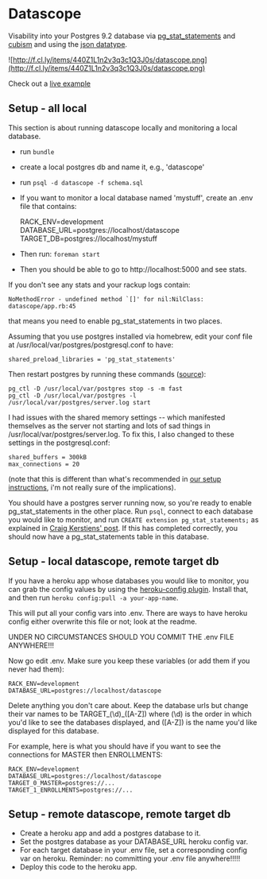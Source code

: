 # Datascope
Visability into your Postgres 9.2 database via [pg_stat_statements](http://www.postgresql.org/docs/9.2/static/pgstatstatements.html) and [cubism](http://square.github.com/cubism/) and using the [json datatype](http://wiki.postgresql.org/wiki/What's_new_in_PostgreSQL_9.2#JSON_datatype).

![http://f.cl.ly/items/440Z1L1n2v3q3c1Q3J0s/datascope.png](http://f.cl.ly/items/440Z1L1n2v3q3c1Q3J0s/datascope.png)

Check out a [live example](https://datascope.herokuapp.com)

## Setup - all local

This section is about running datascope locally and monitoring a local database.

* run `bundle`
* create a local postgres db and name it, e.g., 'datascope'
* run `psql -d datascope -f schema.sql`
* If you want to monitor a local database named 'mystuff', create an .env file that contains:

    RACK_ENV=development
    DATABASE_URL=postgres://localhost/datascope
    TARGET_DB=postgres://localhost/mystuff

* Then run: `foreman start`
* Then you should be able to go to http://localhost:5000 and see stats.

If you don't see any stats and your rackup logs contain:

    NoMethodError - undefined method `[]' for nil:NilClass: datascope/app.rb:45

that means you need to enable pg_stat_statements in two places.

Assuming that you use postgres installed via homebrew, edit your conf file at /usr/local/var/postgres/postgresql.conf to have:

    shared_preload_libraries = 'pg_stat_statements'


Then restart postgres by running these commands ([source](http://soff.es/running-rails-local-development-with-nginx-postgres-and-passenger-with-homebrew)):

    pg_ctl -D /usr/local/var/postgres stop -s -m fast
    pg_ctl -D /usr/local/var/postgres -l /usr/local/var/postgres/server.log start


I had issues with the shared memory settings -- which manifested themselves as the server not starting and lots of sad things in /usr/local/var/postgres/server.log. To fix this, I also changed to these settings in the postgresql.conf:

    shared_buffers = 300kB
    max_connections = 20

(note that this is different than what's recommended in [our setup instructions](https://github.com/thinkthroughmath/apangea/wiki/Mac-Setup), i'm not really sure of the implications).

You should have a postgres server running now, so you're ready to enable pg_stat_statements in the other place. Run `psql`, connect to each database you would like to monitor, and run `CREATE extension pg_stat_statements;` as explained in [Craig Kerstiens' post](http://www.craigkerstiens.com/2013/01/10/more-on-postgres-performance/). If this has completed correctly, you should now have a pg_stat_statements table in this database.

## Setup - local datascope, remote target db

If you have a heroku app whose databases you would like to monitor, you can grab the config values by using the [heroku-config plugin](https://github.com/ddollar/heroku-config). Install that, and then run `heroku config:pull -a your-app-name`.

This will put all your config vars into .env. There are ways to have heroku config either overwrite this file or not; look at the readme.

UNDER NO CIRCUMSTANCES SHOULD YOU COMMIT THE .env FILE ANYWHERE!!!

Now go edit .env. Make sure you keep these variables (or add them if you never had them):

    RACK_ENV=development
    DATABASE_URL=postgres://localhost/datascope

Delete anything you don't care about. Keep the database urls but change their var names to be TARGET_(\d)_([A-Z]) where (\d) is the order in which you'd like to see the databases displayed, and ([A-Z]) is the name you'd like displayed for this database.

For example, here is what you should have if you want to see the connections for MASTER then ENROLLMENTS:

    RACK_ENV=development
    DATABASE_URL=postgres://localhost/datascope
    TARGET_0_MASTER=postgres://...
    TARGET_1_ENROLLMENTS=postgres://...

## Setup - remote datascope, remote target db

* Create a heroku app and add a postgres database to it.
* Set the postgres database as your DATABASE_URL heroku config var.
* For each target database in your .env file, set a corresponding config var on heroku. Reminder: no committing your .env file anywhere!!!!!
* Deploy this code to the heroku app.